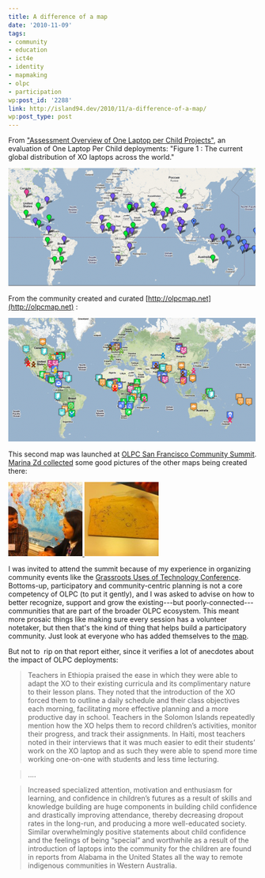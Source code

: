 ```yaml
---
title: A difference of a map
date: '2010-11-09'
tags:
- community
- education
- ict4e
- identity
- mapmaking
- olpc
- participation
wp:post_id: '2288'
link: http://island94.dev/2010/11/a-difference-of-a-map/
wp:post_type: post
---
```


From ["Assessment Overview of One Laptop per Child Projects"](http://www.olpcnews.com/implementation/evaluations/offical_review_of_olpc_monitor.html), an evaluation of One Laptop Per Child deployments: "Figure 1 : The current global distribution of XO laptops across the world."

![](2010-11-09-A-difference-of-a-map/olpchq-map-500x238.png "olpchq map")

From the community created and curated [http://olpcmap.net](http://olpcmap.net) :

![](2010-11-09-A-difference-of-a-map/olpcmapnet-map-500x250.png "olpcmapnet map")

This second map was launched at [OLPC San Francisco Community Summit](http://olpcsf.org/CommunitySummit2010/). [Marina Zd collected](http://saigonolpc.wordpress.com/2010/10/26/olpc-san-francisco-community-summit%C2%A02010/) some good pictures of the other maps being created there:

[ ![](2010-11-09-A-difference-of-a-map/olpc-map-1-150x150.jpg "OLPC map") ](2010-11-09-A-difference-of-a-map/olpc-map-1.jpg) [ ![](2010-11-09-A-difference-of-a-map/olpc-map-2-150x150.jpg "OLPC map") ](2010-11-09-A-difference-of-a-map/olpc-map-2.jpg)

I was invited to attend the summit because of my experience in organizing community events like the [Grassroots Uses of Technology Conference](http://organizerscollaborative.org). Bottoms-up, participatory and community-centric planning is not a core competency of OLPC (to put it gently), and I was asked to advise on how to better recognize, support and grow the existing---but poorly-connected---communities that are part of the broader OLPC ecosystem. This meant more prosaic things like making sure every session has a volunteer notetaker, but then that's the kind of thing that helps build a participatory community. Just look at everyone who has added themselves to the [map](http://olpcmap.net).

But not to  rip on that report either, since it verifies a lot of anecdotes about the impact of OLPC deployments:

> Teachers in Ethiopia praised the ease in which they were able to adapt the XO to their existing curricula and its complimentary nature to their lesson plans. They noted that the introduction of the XO forced them to outline a daily schedule and their class objectives each morning, facilitating more effective planning and a more productive day in school. Teachers in the Solomon Islands repeatedly mention how the XO helps them to record children’s activities, monitor their progress, and track their assignments. In Haiti, most teachers noted in their interviews that it was much easier to edit their students’ work on the XO laptop and as such they were able to spend more time working one-on-one with students and less time lecturing.

>

> ....

>

> Increased specialized attention, motivation and enthusiasm for learning, and confidence in children’s futures as a result of skills and knowledge building are huge components in building child confidence and drastically improving attendance, thereby decreasing dropout rates in the long-run, and producing a more well-educated society. Similar overwhelmingly positive statements about child confidence and the feelings of being “special” and worthwhile as a result of the introduction of laptops into the community for the children are found in reports from Alabama in the United States all the way to remote indigenous communities in Western Australia.